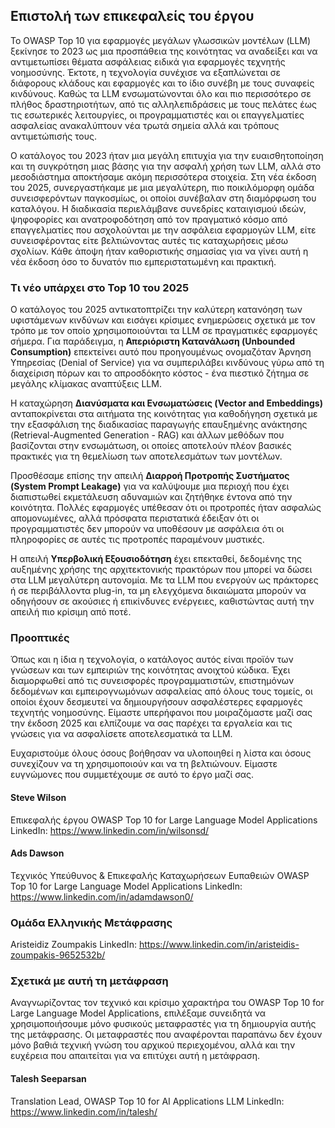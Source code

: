 ## Επιστολή των επικεφαλείς του έργου

Το OWASP Top 10 για εφαρμογές μεγάλων γλωσσικών μοντέλων (LLM) ξεκίνησε το 2023 ως μια προσπάθεια της κοινότητας να αναδείξει και να αντιμετωπίσει θέματα ασφάλειας ειδικά για εφαρμογές τεχνητής νοημοσύνης. Έκτοτε, η τεχνολογία συνέχισε να εξαπλώνεται σε διάφορους κλάδους και εφαρμογές και το ίδιο συνέβη με τους συναφείς κινδύνους. Καθώς τα LLM ενσωματώνονται όλο και πιο περισσότερο σε πλήθος δραστηριοτήτων, από τις αλληλεπιδράσεις με τους πελάτες έως τις εσωτερικές λειτουργίες, οι προγραμματιστές και οι επαγγελματίες ασφαλείας ανακαλύπτουν νέα τρωτά σημεία αλλά και τρόπους αντιμετώπισής τους.

Ο κατάλογος του 2023 ήταν μια μεγάλη επιτυχία για την ευαισθητοποίηση και τη συγκρότηση μιας βάσης για την ασφαλή χρήση των LLM, αλλά στο μεσοδιάστημα  αποκτήσαμε ακόμη περισσότερα στοιχεία. Στη νέα έκδοση του 2025, συνεργαστήκαμε με μια μεγαλύτερη, πιο ποικιλόμορφη ομάδα συνεισφερόντων παγκοσμίως, οι οποίοι συνέβαλαν στη διαμόρφωση του καταλόγου. Η διαδικασία περιελάμβανε συνεδρίες καταιγισμού ιδεών, ψηφοφορίες και ανατροφοδότηση από τον πραγματικό κόσμο από επαγγελματίες που ασχολούνται με την ασφάλεια εφαρμογών LLM, είτε συνεισφέροντας είτε βελτιώνοντας αυτές τις καταχωρήσεις μέσω σχολίων. Κάθε άποψη ήταν καθοριστικής σημασίας για να γίνει αυτή η νέα έκδοση όσο το δυνατόν πιο εμπεριστατωμένη και πρακτική.

### Τι νέο υπάρχει στο Top 10 του 2025

Ο κατάλογος του 2025 αντικατοπτρίζει την καλύτερη κατανόηση των υφιστάμενων κινδύνων και εισάγει κρίσιμες ενημερώσεις σχετικά με τον τρόπο με τον οποίο χρησιμοποιούνται τα LLM σε πραγματικές εφαρμογές σήμερα. Για παράδειγμα, η **Απεριόριστη Κατανάλωση (Unbounded Consumption)** επεκτείνει αυτό που προηγουμένως ονομαζόταν Άρνηση Υπηρεσίας (Denial of Service) για να συμπεριλάβει κινδύνους γύρω από τη διαχείριση πόρων και το απροσδόκητο κόστος - ένα πιεστικό ζήτημα σε μεγάλης κλίμακας αναπτύξεις LLM.

Η καταχώρηση **Διανύσματα και Ενσωματώσεις (Vector and Embeddings)** ανταποκρίνεται στα αιτήματα της κοινότητας για καθοδήγηση σχετικά με την εξασφάλιση της διαδικασίας παραγωγής επαυξημένης ανάκτησης (Retrieval-Augmented Generation - RAG) και άλλων μεθόδων που βασίζονται στην ενσωμάτωση, οι οποίες αποτελούν πλέον βασικές πρακτικές για τη θεμελίωση των αποτελεσμάτων των μοντέλων.

Προσθέσαμε επίσης την απειλή **Διαρροή Προτροπής Συστήματος (System Prompt Leakage)** για να καλύψουμε μια περιοχή που έχει διαπιστωθεί εκμετάλευση αδυναμιών και ζητήθηκε έντονα από την κοινότητα. Πολλές εφαρμογές υπέθεσαν ότι οι προτροπές ήταν ασφαλώς απομονωμένες, αλλά πρόσφατα περιστατικά έδειξαν ότι οι προγραμματιστές δεν μπορούν να υποθέσουν με ασφάλεια ότι οι πληροφορίες σε αυτές τις προτροπές παραμένουν μυστικές.

Η απειλή **Υπερβολική Εξουσιοδότηση** έχει επεκταθεί, δεδομένης της αυξημένης χρήσης της αρχιτεκτονικής πρακτόρων που μπορεί να δώσει στα LLM μεγαλύτερη αυτονομία.  Με τα LLM που ενεργούν ως πράκτορες ή σε περιβάλλοντα plug-in, τα μη ελεγχόμενα δικαιώματα μπορούν να οδηγήσουν σε ακούσιες ή επικίνδυνες ενέργειες, καθιστώντας αυτή την απειλή πιο κρίσιμη από ποτέ.

### Προοπτικές

Όπως και η ίδια η τεχνολογία, ο κατάλογος αυτός είναι προϊόν των γνώσεων και των εμπειριών της κοινότητας ανοιχτού κώδικα. Έχει διαμορφωθεί από τις συνεισφορές προγραμματιστών, επιστημόνων δεδομένων και εμπειρογνωμόνων ασφαλείας από όλους τους τομείς, οι οποίοι έχουν δεσμευτεί να δημιουργήσουν ασφαλέστερες εφαρμογές τεχνητής νοημοσύνης. Είμαστε υπερήφανοι που μοιραζόμαστε μαζί σας την έκδοση 2025 και ελπίζουμε να σας παρέχει τα εργαλεία και τις γνώσεις για να ασφαλίσετε αποτελεσματικά τα LLM.

Ευχαριστούμε όλους όσους βοήθησαν να υλοποιηθεί η λίστα και όσους συνεχίζουν να τη χρησιμοποιούν και να τη βελτιώνουν. Είμαστε ευγνώμονες που συμμετέχουμε σε αυτό το έργο μαζί σας.


#### Steve Wilson
Επικεφαλής έργου
OWASP Top 10 for Large Language Model Applications
LinkedIn: https://www.linkedin.com/in/wilsonsd/

#### Ads Dawson
Τεχνικός Υπεύθυνος & Επικεφαλής Καταχωρήσεων Ευπαθειών
OWASP Top 10 for Large Language Model Applications
LinkedIn: https://www.linkedin.com/in/adamdawson0/



### Ομάδα Ελληνικής Μετάφρασης
Aristeidiz Zoumpakis
LinkedIn: https://www.linkedin.com/in/aristeidis-zoumpakis-9652532b/

### Σχετικά με αυτή τη μετάφραση
Αναγνωρίζοντας τον τεχνικό και κρίσιμο χαρακτήρα του OWASP Top 10 for Large Language Model Applications, επιλέξαμε συνειδητά να χρησιμοποιήσουμε μόνο φυσικούς μεταφραστές για τη δημιουργία αυτής της μετάφρασης. Οι μεταφραστές που αναφέρονται παραπάνω δεν έχουν μόνο βαθιά τεχνική γνώση του αρχικού περιεχομένου, αλλά και την ευχέρεια που απαιτείται για να επιτύχει αυτή η μετάφραση.

#### Talesh Seeparsan
Translation Lead, OWASP Top 10 for AI Applications LLM
LinkedIn: https://www.linkedin.com/in/talesh/
